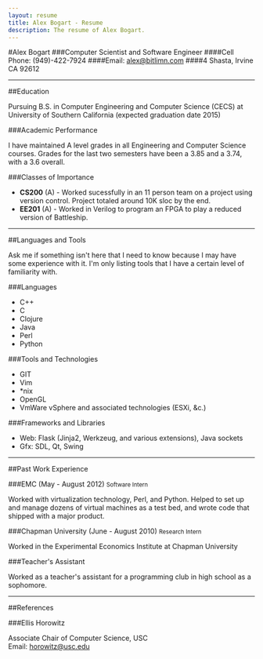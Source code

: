 ```yaml
---
layout: resume
title: Alex Bogart - Resume
description: The resume of Alex Bogart.
---
```


#Alex Bogart
###Computer Scientist and Software Engineer
####Cell Phone: (949)-422-7924
####Email: alex@bitlimn.com
####4 Shasta, Irvine CA 92612

---

##Education

Pursuing B.S. in Computer Engineering and Computer Science (CECS) at University of Southern California (expected graduation date 2015)

###Academic Performance

I have maintained A level grades in all Engineering and Computer Science courses. Grades for the last two semesters have been a 3.85 and a 3.74, with a 3.6 overall.

###Classes of Importance

* **CS200** (A) - Worked sucessfully in an 11 person team on a project using version control. Project totaled around 10K sloc by the end.
* **EE201** (A) - Worked in Verilog to program an FPGA to play a reduced version of Battleship.

---

##Languages and Tools

Ask me if something isn't here that I need to know because I may have some experience with it. I'm only listing tools that I have a certain level of familiarity with.

###Languages

* C++
* C
* Clojure
* Java
* Perl
* Python

###Tools and Technologies

* GIT
* Vim
* \*nix
* OpenGL
* VmWare vSphere and associated technologies (ESXi, &amp;c.)

###Frameworks and Libraries

* Web: Flask (Jinja2, Werkzeug, and various extensions), Java sockets
* Gfx: SDL, Qt, Swing

---

##Past Work Experience

###EMC (May - August 2012) <small>Software Intern</small>

Worked with virtualization technology, Perl, and Python. Helped to set up and manage dozens of virtual machines as a test bed, and wrote code that shipped with a major product.

###Chapman University (June - August 2010) <small>Research Intern</small>

Worked in the Experimental Economics Institute at Chapman University 

###Teacher's Assistant

Worked as a teacher's assistant for a programming club in high school as a sophomore.

---

##References

###Ellis Horowitz

Associate Chair of Computer Science, USC<br>
Email: horowitz@usc.edu